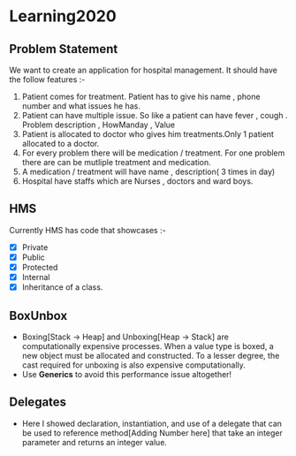 # Learning2020

## Problem Statement

We want to create an application for hospital management. It should have the follow features :-

1. Patient comes for treatment. Patient has to give his name , phone number and what issues he has.
2. Patient can have multiple issue. So like a patient can have fever , cough . Problem description , HowManday , Value
3. Patient is allocated to doctor who gives him treatments.Only 1 patient allocated to a doctor.
4. For every problem there will be medication / treatment. For one problem there are can be mutliple treatment and medication.
5. A medication / treatment will have name , description( 3 times in day)
6. Hospital have staffs which are Nurses , doctors  and  ward boys.

## HMS
Currently HMS has code that showcases :-
- [x] Private
- [x] Public
- [x] Protected
- [x] Internal
- [x] Inheritance of a class.

## BoxUnbox
* Boxing[Stack -> Heap] and Unboxing[Heap -> Stack] are computationally expensive processes. When a value type is boxed, a new object must be allocated and constructed. To a lesser degree, the cast required for unboxing is also expensive computationally. 
* Use **Generics** to avoid this performance issue altogether!

## Delegates
* Here I showed declaration, instantiation, and use of a delegate that can be used to reference method[Adding Number here] that take an integer parameter and returns an integer value.
